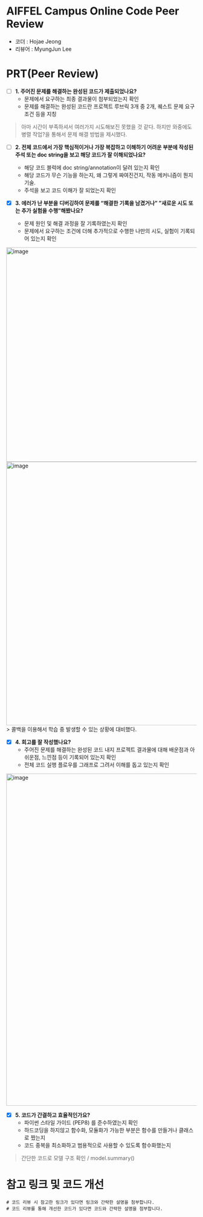 # AIFFEL Campus Online Code Peer Review
- 코더 : Hojae Jeong
- 리뷰어 : MyungJun Lee

# PRT(Peer Review)
- [ ]  **1. 주어진 문제를 해결하는 완성된 코드가 제출되었나요?**
    - 문제에서 요구하는 최종 결과물이 첨부되었는지 확인
    - 문제를 해결하는 완성된 코드란 프로젝트 루브릭 3개 중 2개, 퀘스트 문제 요구조건 등을 지칭
> 아마 시간이 부족하셔서 여러가지 시도해보진 못했을 것 같다. 하지만 와중에도 병렬 작업?을 통해서 문제 해결 방법을 제시했다.

    
- [ ]  **2. 전체 코드에서 가장 핵심적이거나 가장 복잡하고 이해하기 어려운 부분에 작성된 주석 또는 doc string을 보고 해당 코드가 잘 이해되었나요?**
    - 해당 코드 블럭에 doc string/annotation이 달려 있는지 확인
    - 해당 코드가 무슨 기능을 하는지, 왜 그렇게 짜여진건지, 작동 메커니즘이 뭔지 기술.
    - 주석을 보고 코드 이해가 잘 되었는지 확인
     
        
- [X]  **3. 에러가 난 부분을 디버깅하여 문제를 “해결한 기록을 남겼거나” ”새로운 시도 또는 추가 실험을 수행”해봤나요?**
    - 문제 원인 및 해결 과정을 잘 기록하였는지 확인
    - 문제에서 요구하는 조건에 더해 추가적으로 수행한 나만의 시도, 실험이 기록되어 있는지 확인
<img width="568" alt="image" src="https://github.com/Chancecatch1/AIFEL_Quest_hj/assets/129345591/e0e12c03-013d-4380-996c-1149b6af42f5">
<img width="698" alt="image" src="https://github.com/Chancecatch1/AIFEL_Quest_hj/assets/129345591/83ef7758-ba5d-4443-b9a0-62b2abcdc548">
> 콜백을 이용해서 학습 중 발생할 수 있는 상황에 대비했다.


- [X]  **4. 회고를 잘 작성했나요?**
    - 주어진 문제를 해결하는 완성된 코드 내지 프로젝트 결과물에 대해 배운점과 아쉬운점, 느낀점 등이 기록되어 있는지 확인
    - 전체 코드 실행 플로우를 그래프로 그려서 이해를 돕고 있는지 확인
  <img width="880" alt="image" src="https://github.com/Chancecatch1/AIFEL_Quest_hj/assets/129345591/b5737061-3e17-4663-ac33-6b1d02baf2aa">


       
- [X]  **5. 코드가 간결하고 효율적인가요?**
    - 파이썬 스타일 가이드 (PEP8) 를 준수하였는지 확인
    - 하드코딩을 하지않고 함수화, 모듈화가 가능한 부분은 함수를 만들거나 클래스로 짰는지
    - 코드 중복을 최소화하고 범용적으로 사용할 수 있도록 함수화했는지
> 간단한 코드로 모델 구조 확인 / model.summary()      

# 참고 링크 및 코드 개선
```
# 코드 리뷰 시 참고한 링크가 있다면 링크와 간략한 설명을 첨부합니다.
# 코드 리뷰를 통해 개선한 코드가 있다면 코드와 간략한 설명을 첨부합니다.
```

